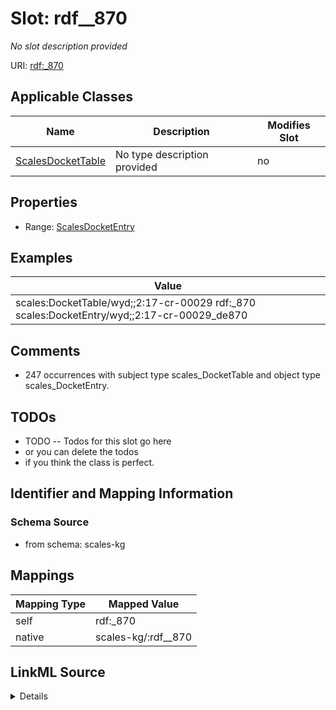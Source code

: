 

# Slot: rdf__870


_No slot description provided_





URI: [rdf:_870](http://www.w3.org/1999/02/22-rdf-syntax-ns#_870)



<!-- no inheritance hierarchy -->





## Applicable Classes

| Name | Description | Modifies Slot |
| --- | --- | --- |
| [ScalesDocketTable](../classes/ScalesDocketTable.md) | No type description provided |  no  |







## Properties

* Range: [ScalesDocketEntry](../classes/ScalesDocketEntry.md)






## Examples

| Value |
| --- |
| scales:DocketTable/wyd;;2:17-cr-00029 rdf:_870 scales:DocketEntry/wyd;;2:17-cr-00029_de870 |

## Comments

* 247 occurrences with subject type scales_DocketTable and object type scales_DocketEntry.

## TODOs

* TODO -- Todos for this slot go here
* or you can delete the todos
* if you think the class is perfect.

## Identifier and Mapping Information







### Schema Source


* from schema: scales-kg




## Mappings

| Mapping Type | Mapped Value |
| ---  | ---  |
| self | rdf:_870 |
| native | scales-kg/:rdf__870 |




## LinkML Source

<details>
```yaml
name: rdf__870
description: No slot description provided
todos:
- TODO -- Todos for this slot go here
- or you can delete the todos
- if you think the class is perfect.
comments:
- 247 occurrences with subject type scales_DocketTable and object type scales_DocketEntry.
examples:
- value: scales:DocketTable/wyd;;2:17-cr-00029 rdf:_870 scales:DocketEntry/wyd;;2:17-cr-00029_de870
from_schema: scales-kg
rank: 1000
slot_uri: rdf:_870
alias: rdf__870
domain_of:
- scales_DocketTable
range: scales_DocketEntry

```
</details>